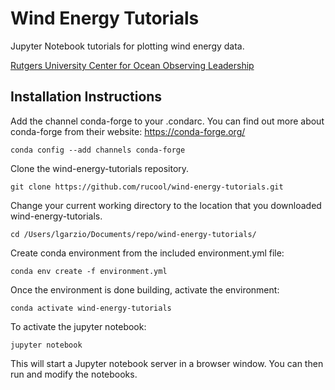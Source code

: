 # Wind Energy Tutorials
Jupyter Notebook tutorials for plotting wind energy data.

[Rutgers University Center for Ocean Observing Leadership](https://rucool.marine.rutgers.edu/)


## Installation Instructions
Add the channel conda-forge to your .condarc. You can find out more about conda-forge from their website: https://conda-forge.org/

`conda config --add channels conda-forge`

Clone the wind-energy-tutorials repository.

`git clone https://github.com/rucool/wind-energy-tutorials.git`

Change your current working directory to the location that you downloaded wind-energy-tutorials. 

`cd /Users/lgarzio/Documents/repo/wind-energy-tutorials/`

Create conda environment from the included environment.yml file:

`conda env create -f environment.yml`

Once the environment is done building, activate the environment:

`conda activate wind-energy-tutorials`

To activate the jupyter notebook:

`jupyter notebook`

This will start a Jupyter notebook server in a browser window. You can then run and modify the notebooks.